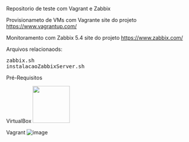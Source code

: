 Repositorio de teste com Vagrant e Zabbix

Provisionameto de VMs com Vagrante  site do projeto https://www.vagrantup.com/

Monitoramento com Zabbix 5.4 site do projeto https://www.zabbix.com/

Arquivos relacionaods:
<pre>
zabbix.sh
instalacaoZabbixServer.sh
</pre>

Pré-Requisitos

VirtualBox <img src="https://lhttps://github.com/marciods2003/vagrant-Zabbix.git/blob/main/img/virtualbox.png" width="100" height="100"/>

Vagrant ![image](https://github.com/marciods2003/vagrant-Zabbix.git/tree/main/img/vagrant.png)


